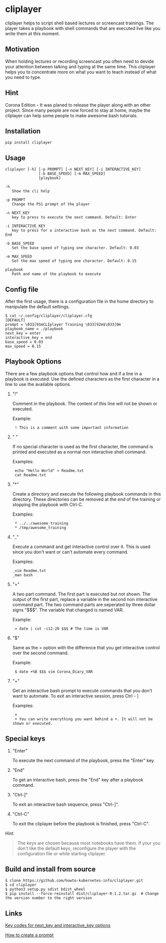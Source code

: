 # cliplayer
cliplayer helps to script shell based lectures or screencast trainings. The player takes a playbook with shell commands that are executed live like you write them at this moment. 

## Motivation
When holding lectures or recording screencast you often need to devide your attention between talking and typing at the same time. This cliplayer helps you to concentrate more on what you want to teach instead of what you need to type.

## Hint
Corona Edition - It was planed to release the player along with an other project. Since many people are now forced to stay at home, maybe the cliplayer can help some people to make awesome bash tutorials.

## Installation

`pip install cliplayer`

## Usage

    cliplayer [-h] [-p PROMPT] [-n NEXT_KEY] [-i INTERACTIVE_KEY] 
                   [-b BASE_SPEED] [-m MAX_SPEED]
                   [playbook]

    -h
       Show the cli help
    
    -p PROMPT
       Change the PS1 prompt of the player
    
    -n NEXT_KEY
       key to press to execute the next command. Default: Enter

    -i INTERACTIVE_KEY
       key to press for a interactive bash as the next command. Default: End

    -b BASE_SPEED
       Set the base speed of typing one character. Default: 0.03
    
    -m MAX_SPEED
       Set the max speed of typing one character. Default: 0.15

    playbook
       Path and name of the playbook to execute


## Config file

After the first usage, there is a configuration file in the home directory to manipulate the default settings.

    $ cat ~/.config/cliplayer/cliplayer.cfg
    [DEFAULT]
    prompt = \033[91mCLIplayer Training \033[92m$\033[0m
    playbook_name = ./playbook
    next_key = enter
    interactive_key = end
    base_speed = 0.03
    max_speed = 0.15

## Playbook Options

There are a few playbook options that control how and if a line in a playbook is executed. Use the defined characters as the first character in a line to use the available options.

1. "!"

    Comment in the playbook. The content of this line will not be shown or executed.

    Example:

        ! This is a comment with some important information


1. " "
    
    If no special character is used as the first character, the command is printed
    and executed as a normal non interactive shell command.

    Examples:

        echo "Hello World" > Readme.txt
        cat Readme.txt


1. "*"

    Create a directory and execute the following playbook commands in this directory. These directories can be removed at the end of the training or stopping the playbook with Ctrl-C.

    Examples:

        * ../../awesome_training
        * /tmp/awesome_training


1. "_"

    Execute a command and get interactive control over it.
    This is used since you don't want or can't automate every command. 

    Examples:

       _vim Readme.txt
       _man bash


1. "="
    
    A two part command. The first part is executed but not shown. The output of the first part, 
    replace a variable in the second non interactive command part. The two command parts are seperated by three
    dollar signs "$$$". The variable that changed is named VAR.

    Example:

        = date | cut -c12-20 $$$ # The time is VAR


1. "$"
    
    Same as the = option with the difference that you get interactive control over the second command.

    Example:

        $ date +%B $$$ vim Corona_Diary_VAR


1. "+"
    
    Get an interactive bash prompt to execute commands that you don't want to automate.
    To exit an interactive session, press Ctrl - ] 

    Examples:

        +
        + You can write everything you want behind a +. It will not be shown or executed.


## Special keys

1. "Enter"

    To execute the next command of the playbook, press the "Enter" key.

    
1. "End"

    To get an interactive bash, press the "End" key after a playbook command.


1. "Ctrl-]"

    To exit an interactive bash sequence, press "Ctrl-]".


1. "Ctrl-C"

    To exit the cliplayer before the playbook is finished, press "Ctrl-C". 


Hint
> The keys are chosen because most notebooks have them. If your you don't like the default keys, reconfigure the player with the configuration file or while starting cliplayer.

## Build and install from source
    $ clone https://github.com/howto-kubernetes-info/cliplayer.git
    $ cd cliplayer
    $ python3 setup.py sdist bdist_wheel
    $ pip install --force-reinstall dist/cliplayer-0.1.2.tar.gz  # Change the version number to the right version

## Links

[Key codes for next_key and interactive_key options](https://pynput.readthedocs.io/en/latest/keyboard.html#pynput.keyboard.Key)

[How to create a prompt](https://wiki.archlinux.org/index.php/Bash/Prompt_customization)
